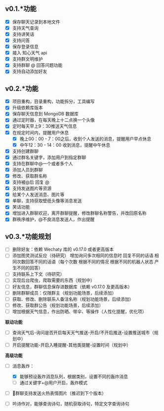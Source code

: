 ## v0.1.*功能

- [x] 保存聊天记录到本地文件
- [x] 支持天气查询
- [x] 支持讲笑话
- [x] 支持问答
- [x] 保存登录信息
- [x] 接入 知心天气 api
- [x] 支持群文明维护
- [x] 支持群聊 @ 回答问题功能
- [x] 支持自动添加好友

## v0.2.*功能

- [x] 项目重构，目录重构，功能拆分，工具编写
- [x] 升级依赖库版本
- [x] 保存聊天信息到 MongoDB 数据库
- [x] 通过定时器，在每天晚上十二点换一个头像
- [x] 定时每天早上9：30推送天气信息
- [x] 在规定时间内，提醒用户休息
    - [x] 晚上00：00 - 7：00之后，收到个人发送的消息，提醒用户早点休息
    - [x] 中午12：30 - 14：00 收到消息，提醒中午休息
- [x] 支持创建群聊
- [x] 通过群名关键字，添加用户到指定群聊
- [x] 支持在群聊中@一个或者多个人
- [x] 添加人员到群聊
- [x] 修改、获取群名称
- [x] 支持被@后 回复 @
- [x] 支持发送图片等资源
- [x] 给某个人发送消息、图片等
- [x] 单聊，支持获取壁纸头像等消息发送
- [x] 笑话功能
- [x] 增加进入群聊欢迎，离开群聊提醒，修改群聊名称警告，并改回原名称
- [x] 群秩序维护，@不良消息发送人，作出提醒

## v0.3.*功能规划

- [ ] 删除好友：依赖 Wechaty 库的 v0.17.0 或者更高版本
- [ ] 添加图灵测试反应（待研究）
    增加询问多次相同的信息时 回复不同的话语
    相同次数回答不同的话语（每个次数 根据不同的情况 根据不同的机器人状态 产生不同的回答）
- [ ] 支持联系上下文（待研究）
- [ ] 实现后台爬虫，爬取需要的东西（规划中）
- [ ] 好友信息，群聊信息保存进数据库（依赖 v0.17.0 及更高版本）
- [ ] 删除群聊成员：仅限群主（规划功能场景，后续添加）
- [ ] 获取、修改、删除联系人备注名称（规划功能场景，后续添加）
- [ ] 修改、获取群公告（规划功能场景，后续添加）
- [ ] 增加根据天气信息，作出防晒、带伞、等操作（人性化提醒，优化项）

**联动功能**

- [ ] 查询天气后-询问是否开启每天天气推送-开启/不开启推送-设置推送城市（规划中）
- [ ] 开启提醒功能-开启入睡提醒-其他类提醒-设置时间（规划中）

**高级功能**

- [ ] 消息轰炸：
    - [x] 能够预设轰炸消息队列，根据类别，设置不同的轰炸消息
    - [ ] 通过关键字+@用户开启，轰炸模式
- [ ] 群聊支持发送火热表情图片（推迟到下个版本）
- [ ] 吟诗作对，能够查询诗句，随机获取诗句，特定文字查询诗句



